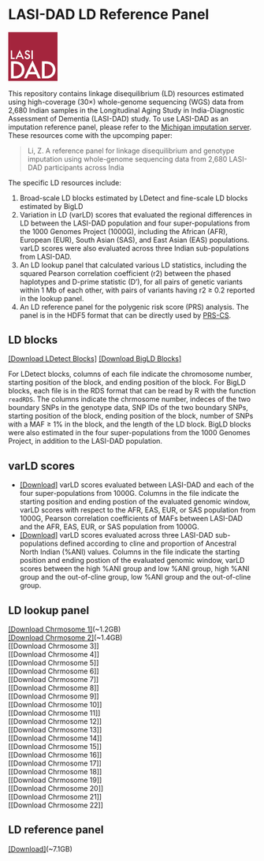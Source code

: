 # LASI-DAD LD Reference Panel
<img src="https://github.com/zhengli09/LASI_DAD-LD-Reference-Panel/blob/main/LASI_DAD_logo.png" alt="Alt text" style="width:100px;">

This repository contains linkage disequilibrium (LD) resources estimated using high-coverage (30×) whole-genome sequencing (WGS) data from 2,680 Indian samples in the Longitudinal Aging Study in India-Diagnostic Assessment of Dementia (LASI-DAD) study. To use LASI-DAD as an imputation reference panel, please refer to the [Michigan imputation server](https://imputationserver.sph.umich.edu/#!). These resources come with the upcomping paper:

> Li, Z. A reference panel for linkage disequilibrium and genotype imputation
> using whole-genome sequencing data from 2,680 LASI-DAD participants across India

The specific LD resources include:
1. Broad-scale LD blocks estimated by LDetect and fine-scale LD blocks estimated by BigLD
2. Variation in LD (varLD) scores that evaluated the regional differences in LD between the LASI-DAD population and four super-populations from the 1000 Genomes Project (1000G), including the African (AFR), European (EUR), South Asian (SAS), and East Asian (EAS) populations. varLD scores were also evaluated across three Indian sub-populations from LASI-DAD.
3. An LD lookup panel that calculated various LD statistics, including the squared Pearson correlation coefficient (r2) between the phased haplotypes and D-prime statistic (D’), for all pairs of genetic variants within 1 Mb of each other, with pairs of variants having r2 ≥ 0.2 reported in the lookup panel.
4. An LD reference panel for the polygenic risk score (PRS) analysis. The panel is in the HDF5 format that can be directly used by [PRS-CS](https://github.com/getian107/PRScs).

## LD blocks
[[Download LDetect Blocks]](https://www.dropbox.com/scl/fo/psu2w8yghmm2swcg032l2/AOxm7DgMPmFBIUSqkG-q5Mw?rlkey=f60seqkban8ofxb7wb2uexfh8&st=mh0e84jf&dl=1)
[[Download BigLD Blocks]](https://www.dropbox.com/scl/fo/bb3ahvza2zkf3dq6u2v4j/AJJ1k7yBxqIlTStYW9d59g4?rlkey=vn9q19trgcu08xsxa2fkj7avi&st=gp4bhno0&dl=1)

For LDetect blocks, columns of each file indicate the chromosome number, starting position of the block, and ending position of the block. For BigLD blocks, each file is in the RDS format that can be read by R with the function `readRDS`. The columns indicate the chrmosome number, indeces of the two boundary SNPs in the genotype data, SNP IDs of the two boundary SNPs, starting position of the block, ending position of the block, number of SNPs with a MAF ≥ 1% in the block, and the length of the LD block. BigLD blocks were also estimated in the four super-populations from the 1000 Genomes Project, in addition to the LASI-DAD population.

## varLD scores
- [[Download]](https://www.dropbox.com/scl/fo/xzhobzwr9fn023vg26q4e/ADGiSW3joiceXjQBrOhSTW0?rlkey=oz9yet5avqndezh14c45dhj58&st=u7i0x55e&dl=1) varLD scores evaluated between LASI-DAD and each of the four super-populations from 1000G. Columns in the file indicate the starting position and ending postion of the evaluated genomic window, varLD scores with respect to the AFR, EAS, EUR, or SAS population from 1000G, Pearson correlation coefficients of MAFs between LASI-DAD and the AFR, EAS, EUR, or SAS population from 1000G.
- [[Download]](https://www.dropbox.com/scl/fo/woh72e6yg6k3mklgddtxa/AEH5ZnjptX6JMtK_vtusmu8?rlkey=y3eea9yl9t8iuqcb4t4wwptyx&st=m4tu4hpq&dl=1) varLD scores evaluated across three LASI-DAD sub-populations defined according to cline and proportion of Ancestral North Indian (%ANI) values. Columns in the file indicate the starting position and ending postion of the evaluated genomic window, varLD scores between the high %ANI group and low %ANI group, high %ANI group and the out-of-cline group, low %ANI group and the out-of-cline group.

## LD lookup panel
[[Download Chrmosome 1]](https://www.dropbox.com/scl/fi/p7o1vgk62xsgimoroi9eq/chr1_ld.csv.gz?rlkey=c54pg99llygjr6fi2pyy4x5d0&st=5ultde2b&dl=1)(~1.2GB)<br>
[[Download Chrmosome 2]]()(~1.4GB)<br>
[[Download Chrmosome 3]]<br>
[[Download Chrmosome 4]]<br>
[[Download Chrmosome 5]]<br>
[[Download Chrmosome 6]]<br>
[[Download Chrmosome 7]]<br>
[[Download Chrmosome 8]]<br>
[[Download Chrmosome 9]]<br>
[[Download Chrmosome 10]]<br>
[[Download Chrmosome 11]]<br>
[[Download Chrmosome 12]]<br>
[[Download Chrmosome 13]]<br>
[[Download Chrmosome 14]]<br>
[[Download Chrmosome 15]]<br>
[[Download Chrmosome 16]]<br>
[[Download Chrmosome 17]]<br>
[[Download Chrmosome 18]]<br>
[[Download Chrmosome 19]]<br>
[[Download Chrmosome 20]]<br>
[[Download Chrmosome 21]]<br>
[[Download Chrmosome 22]]<br>

## LD reference panel
[[Download]]()(~7.1GB)
